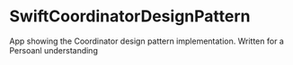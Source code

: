 # SwiftCoordinatorDesignPattern
 App showing the Coordinator design pattern implementation. Written for a Persoanl understanding
